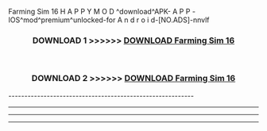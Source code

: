  Farming Sim 16  H A P P Y M O D ^download^APK- A P P -IOS^mod^premium^unlocked-for A n d r o i d-[NO.ADS]-nnvlf



<div align="center">

<h3>DOWNLOAD 1 >>>>>> <a href="https://en-mod.web.app/?en= Farming Sim 16 ">DOWNLOAD Farming Sim 16  </a></h3><br>

<h3>DOWNLOAD 2 >>>>>> <a href="https://en-mod.web.app/?en= Farming Sim 16 ">DOWNLOAD Farming Sim 16  </a></h3>

</div>
----------------------------------------------------------

----------------------------------------------------------

----------------------------------------------------------

----------------------------------------------------------



